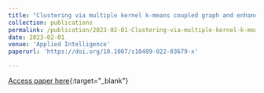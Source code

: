 ```yaml
---
title: "Clustering via multiple kernel k-means coupled graph and enhanced tensor learning"
collection: publications
permalink: /publication/2023-02-01-Clustering-via-multiple-kernel-k-means-coupled-graph-and-enhanced-tensor-learning
date: 2023-02-01
venue: 'Applied Intelligence'
paperurl: 'https://doi.org/10.1007/s10489-022-03679-x'

---
```

[Access paper here](https://doi.org/10.1007/s10489-022-03679-x){:target="_blank"}
